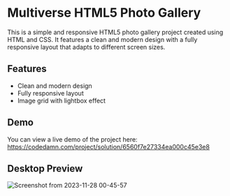 
# Multiverse HTML5 Photo Gallery

This is a simple and responsive HTML5 photo gallery project created using HTML and CSS. It features a clean and modern design with a fully responsive layout that adapts to different screen sizes.

## Features

* Clean and modern design
* Fully responsive layout
* Image grid with lightbox effect

## Demo

You can view a live demo of the project here:
https://codedamn.com/project/solution/6560f7e27334ea000c45e3e8

## Desktop Preview


![Screenshot from 2023-11-28 00-45-57](https://github.com/abhishekfarande04/multiverse_photo_gallery/assets/123535832/ee4558fb-64a6-4e8c-a7f3-9383809e14bf)
